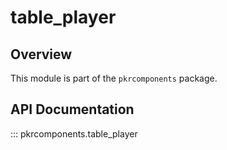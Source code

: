 # table_player

## Overview

This module is part of the `pkrcomponents` package.

## API Documentation

::: pkrcomponents.table_player
